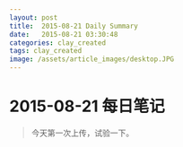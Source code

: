 ```yaml
---
layout: post
title:  2015-08-21 Daily Summary
date:   2015-08-21 03:30:48
categories: clay_created
tags: clay_created
image: /assets/article_images/desktop.JPG
---
```

# 2015-08-21 每日笔记
> 今天第一次上传，试验一下。
